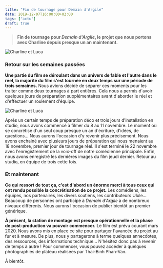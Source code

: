 ```yaml
---
title: "Fin de tournage pour Demain d'Argile"
date: 2019-12-07T16:00:00+02:00
tags: ["actu"]
draft: true
---
```


> **Fin de tournage pour *Demain d'Argile*, le projet que nous portons avec Charline depuis presque un an maintenant.**

![Charline et Luca](/blog/fin-de-tournage-pour-demain-dargile/fin-de-tournage-01.jpg)

### Retour sur les semaines passées

**Une partie du film se déroulant dans un univers de fable et l'autre dans le réel, la majorité du film s'est tournée en deux temps sur une période de trois semaines.** Nous avions décidé de séparer ces moments pour les traiter comme deux tournages à part entières. Cela nous a permis d'avoir quelques jours de préparation supplémentaires avant d'aborder le réel et d'effectuer un roulement d'équipe.

![Charline et Luca](/blog/fin-de-tournage-pour-demain-dargile/fin-de-tournage-02.JPG)

Après un certain temps de préparation déco et trois jours d'installation en studio, nous avons commencé à filmer du 8 au 11 novembre. Le moment où se concrétise d'un seul coup presque un an d'écriture, d'idées, de questions... Nous aurons l'occasion d'y revenir plus précisement. Nous avons enchainé avec plusieurs jours de préparation qui nous menaient au 18 novembre, premier jour de tournage réel. Il s'est terminé le 22 novembre avec l'enregistrement de la voix-off de notre comédienne principale. Enfin, nous avons enregistré les dernières images du film jeudi dernier. Retour au studio, en équipe de trois cette fois.

### Et maintenant

**Ce qui ressort de tout ça, c'est d'abord un énorme merci à tous ceux qui ont rendu possible la concrétisation de ce projet.**
Les comédiens, les équipes, nos partenaires, les divers soutiens, les contributeurs Ulule... Beaucoup de personnes ont participé à *Demain d'Argile* à de nombreux niveaux différents. Nous aurons l'occasion de publier bientôt un premier générique.

**À présent, la station de montage est presque opérationnelle et la phase de post-production va pouvoir commencer.** Le film est prévu courant mars 2020. Nous avons mis en place ce site pour partager l'avancée du projet au fur et à mesure. De plus, nous y partagerons à terme quelques annecdotes, des ressources, des informations technique... N'hésitez donc pas à revenir de temps à autre ! Pour commencer, vous pouvez accéder à quelques photographies de plateau réalisées par Thai-Binh Phan-Van.

À bientôt.
